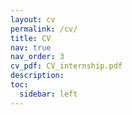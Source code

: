 ```yaml
---
layout: cv
permalink: /cv/
title: CV
nav: true
nav_order: 3
cv_pdf: CV_internship.pdf
description: 
toc:
  sidebar: left
---
```

